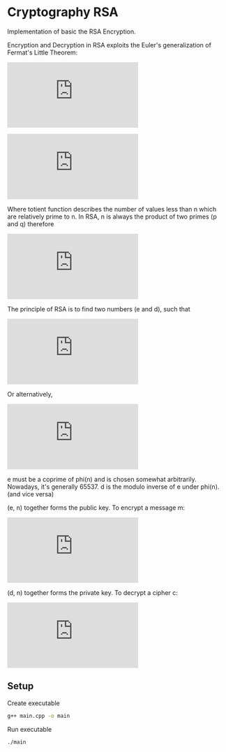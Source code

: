 # Cryptography RSA
Implementation of basic the RSA Encryption.

Encryption and Decryption in RSA exploits the Euler's generalization of Fermat's Little Theorem:

![equation](https://latex.codecogs.com/gif.latex?m%5E%7Bk%5Cphi%28n%29%7D%20%5Cequiv%201%20%28mod%5C%3Bn%29)

![equation](https://latex.codecogs.com/gif.latex?m%5E%7Bk%5Cphi%28n%29%20&plus;%201%7D%20%5Cequiv%20m%20%28mod%5C%3Bn%29)

Where totient function describes the number of values less than n which are relatively prime to n.
In RSA, n is always the product of two primes (p and q) therefore

![equation](https://latex.codecogs.com/gif.latex?%5Cphi%28n%29%20%3D%20%28p-1%29%28q-1%29)

The principle of RSA is to find two numbers (e and d), such that

![equation](https://latex.codecogs.com/gif.latex?ed%20%3D%20k%5Cphi%28n%29%20&plus;%201)

Or alternatively,

![equation](https://latex.codecogs.com/gif.latex?ed%20%5Cequiv%201%20%28mod%5C%3Bn%29)

e must be a coprime of phi(n) and is chosen somewhat arbitrarily. Nowadays, it's generally 65537.
d is the modulo inverse of e under phi(n). (and vice versa)

(e, n) together forms the public key. To encrypt a message m:

![equation](https://latex.codecogs.com/gif.latex?c%20%3D%20m%5Ee%5C%3Bmod%5C%3Bn)

(d, n) together forms the private key. To decrypt a cipher c:

![equation](https://latex.codecogs.com/gif.latex?m%20%3D%20c%5Ed%5C%3Bmod%5C%3Bn)


## Setup
Create executable
```bash
g++ main.cpp -o main
```
Run executable
```bash
./main
```
